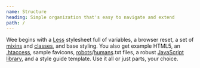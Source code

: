 ```yaml
---
name: Structure
heading: Simple organization that's easy to navigate and extend
path: /
---
```


Wee begins with a [Less](http://lesscss.org/) stylesheet full of variables, a browser reset, a set of [mixins](/style/mixins) and [classes](/style/classes), and base styling. You also get example HTML5, an [.htaccess](#htaccess), sample favicons, [robots](#robots)/[humans](#humans).txt files, a robust [JavaScript library](/script), and a style guide template. Use it all or just parts, your choice.